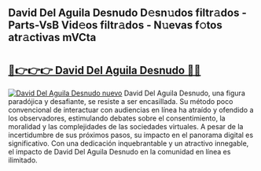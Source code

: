 ## David Del Aguila Desnudo D𝚎sn𝚞dos filtr𝚊dos - Parts-VsB Vid𝚎os filtr𝚊dos - N𝚞evas f𝚘tos atr𝚊ctivas mVCta

# <h2><a href="http://mb74uh.tromn.icu/?c=David+Del+Aguila+Desnudo">🔗👉👉👉 David Del Aguila Desnudo 🔗🔗</a></h2>

[![David Del Aguila Desnudo nuevo](https://i.imgur.com/pEAQMta.gif)](http://mb74uh.tromn.icu/?c=David+Del+Aguila+Desnudo)
David Del Aguila Desnudo, una figura paradójica y desafiante, se resiste a ser encasillada. Su método poco convencional de interactuar con audiencias en línea ha atraído y ofendido a los observadores, estimulando debates sobre el consentimiento, la moralidad y las complejidades de las sociedades virtuales. A pesar de la incertidumbre de sus próximos pasos, su impacto en el panorama digital es significativo. Con una dedicación inquebrantable y un atractivo innegable, el impacto de David Del Aguila Desnudo en la comunidad en línea es ilimitado.
